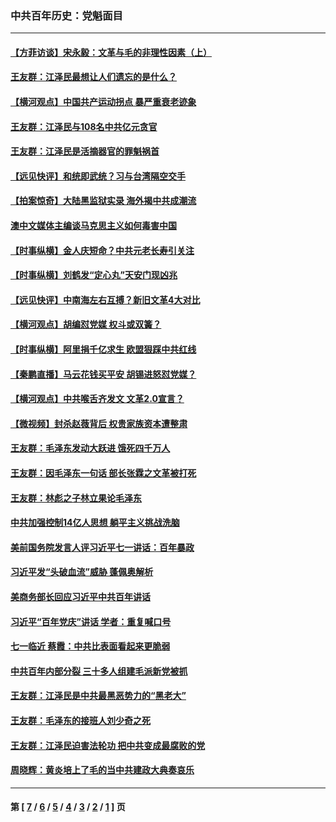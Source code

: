 ### 中共百年历史：党魁面目
---
#### [【方菲访谈】宋永毅：文革与毛的非理性因素（上）](../../pages/nf1176107/n13469956.md?05170430) 
#### [王友群：江泽民最想让人们遗忘的是什么？](../../pages/nf1176107/n13408949.md?05170430) 
#### [【横河观点】中国共产运动拐点 暴严重衰老迹象](../../pages/nf1176107/n13388333.md?05170430) 
#### [王友群：江泽民与108名中共亿元贪官](../../pages/nf1176107/n13352358.md?05170430) 
#### [王友群：江泽民是活摘器官的罪魁祸首](../../pages/nf1176107/n13336903.md?05170430) 
#### [【远见快评】和统即武统？习与台湾隔空交手](../../pages/nf1176107/n13297739.md?05170430) 
#### [【拍案惊奇】大陆黑监狱实录 海外揭中共成潮流](../../pages/nf1176107/n13288853.md?05170430) 
#### [澳中文媒体主编谈马克思主义如何毒害中国](../../pages/nf1176107/n13257387.md?05170430) 
#### [【时事纵横】金人庆短命？中共元老长寿引关注](../../pages/nf1176107/n13217934.md?05170430) 
#### [【时事纵横】刘鹤发“定心丸”天安门现凶兆](../../pages/nf1176107/n13215416.md?05170430) 
#### [【远见快评】中南海左右互搏？新旧文革4大对比](../../pages/nf1176107/n13214745.md?05170430) 
#### [【横河观点】胡编怼党媒 权斗或双簧？](../../pages/nf1176107/n13210864.md?05170430) 
#### [【时事纵横】阿里捐千亿求生 欧盟狠踩中共红线](../../pages/nf1176107/n13206431.md?05170430) 
#### [【秦鹏直播】马云花钱买平安 胡锡进怒怼党媒？](../../pages/nf1176107/n13206392.md?05170430) 
#### [【横河观点】中共喉舌齐发文 文革2.0宣言？](../../pages/nf1176107/n13201248.md?05170430) 
#### [【微视频】封杀赵薇背后 权贵家族资本遭整肃](../../pages/nf1176107/n13197798.md?05170430) 
#### [王友群：毛泽东发动大跃进 饿死四千万人](../../pages/nf1176107/n13177158.md?05170430) 
#### [王友群：因毛泽东一句话 部长张霖之文革被打死](../../pages/nf1176107/n13161711.md?05170430) 
#### [王友群：林彪之子林立果论毛泽东](../../pages/nf1176107/n13128622.md?05170430) 
#### [中共加强控制14亿人思想 躺平主义挑战洗脑](../../pages/nf1176107/n13094299.md?05170430) 
#### [美前国务院发言人评习近平七一讲话：百年暴政](../../pages/nf1176107/n13066986.md?05170430) 
#### [习近平发“头破血流”威胁 蓬佩奥解析](../../pages/nf1176107/n13063604.md?05170430) 
#### [美商务部长回应习近平中共百年讲话](../../pages/nf1176107/n13062903.md?05170430) 
#### [习近平“百年党庆”讲话 学者：重复喊口号](../../pages/nf1176107/n13061411.md?05170430) 
#### [七一临近 蔡霞：中共比表面看起来更脆弱](../../pages/nf1176107/n13056418.md?05170430) 
#### [中共百年内部分裂 三十多人组建毛派新党被抓](../../pages/nf1176107/n13044023.md?05170430) 
#### [王友群：江泽民是中共最黑恶势力的“黑老大”](../../pages/nf1176107/n13022180.md?05170430) 
#### [王友群：毛泽东的接班人刘少奇之死](../../pages/nf1176107/n12991772.md?05170430) 
#### [王友群：江泽民迫害法轮功 把中共变成最腐败的党](../../pages/nf1176107/n12947347.md?05170430) 
#### [周晓辉：黄炎培上了毛的当中共建政大典奏哀乐](../../pages/nf1176107/n12942780.md?05170430) 

---
#### 第 [ [7](./7.md?05170430) / [6](./6.md?05170430) / [5](./5.md?05170430) / [4](./4.md?05170430) / [3](./3.md?05170430) / [2](./2.md?05170430) / [1](./1.md?05170430) ] 页

